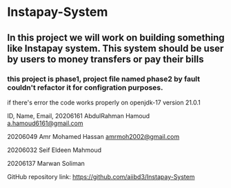 # Instapay-System
## In this project we will work on building something like Instapay system. This system should be user by users to money transfers or pay their bills

### this project is phase1, project file named phase2 by fault couldn't refactor it for configration purposes.
if there's error the code works properly on  openjdk-17 version 21.0.1

ID,	        Name,	                Email,
20206161	AbdulRahman Hamoud	a.hamoud6161@gmail.com

20206049	Amr Mohamed Hassan	amrmoh2002@gmail.com

20206032	Seif Eldeen Mahmoud
	
20206137	Marwan Soliman	

GitHub repository link: https://github.com/aiibd3/Instapay-System
